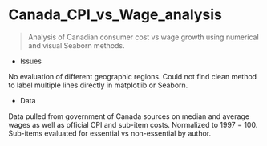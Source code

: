 # Canada_CPI_vs_Wage_analysis

> Analysis of Canadian consumer cost vs wage growth using numerical and visual Seaborn methods.

- Issues

No evaluation of different geographic regions. 
Could not find clean method to label multiple lines directly in matplotlib or Seaborn.

- Data

Data pulled from government of Canada sources on median and average wages as well as official CPI and sub-item costs. Normalized to 1997 = 100. Sub-items evaluated for essential vs non-essential by author.
